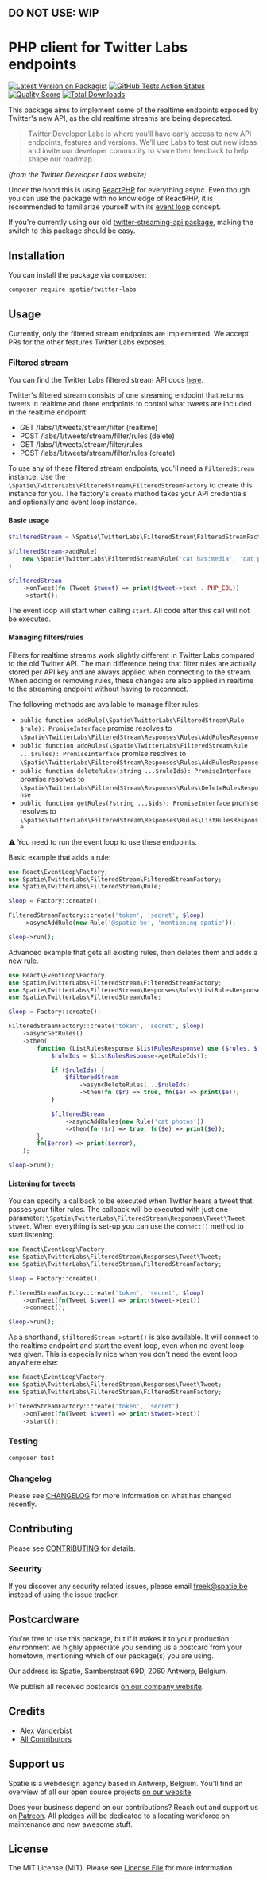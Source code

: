 ## **DO NOT USE: WIP**

# PHP client for Twitter Labs endpoints

[![Latest Version on Packagist](https://img.shields.io/packagist/v/spatie/twitter-labs.svg?style=flat-square)](https://packagist.org/packages/spatie/twitter-labs)
[![GitHub Tests Action Status](https://img.shields.io/github/workflow/status/spatie/twitter-labs/run-tests?label=tests)](https://github.com/spatie/twitter-labs/actions?query=workflow%3Arun-tests+branch%3Amaster)
[![Quality Score](https://img.shields.io/scrutinizer/g/spatie/twitter-labs.svg?style=flat-square)](https://scrutinizer-ci.com/g/spatie/twitter-labs)
[![Total Downloads](https://img.shields.io/packagist/dt/spatie/twitter-labs.svg?style=flat-square)](https://packagist.org/packages/spatie/twitter-labs)




This package aims to implement some of the realtime endpoints exposed by Twitter's new API, as the old realtime streams are being deprecated. 

>Twitter Developer Labs is where you’ll have early access to new API endpoints, features and versions. We’ll use Labs to test out new ideas and invite our developer community to share their feedback to help shape our roadmap.

_(from the Twitter Developer Labs website)_

Under the hood this is using [ReactPHP](https://reactphp.org) for everything async. Even though you can use the package with no knowledge of ReactPHP, it is recommended to familiarize yourself with its [event loop](https://reactphp.org/event-loop/) concept.

If you're currently using our old [twitter-streaming-api package](https://github.com/spatie/twitter-streaming-api), making the switch to this package should be easy.

## Installation

You can install the package via composer:

```bash
composer require spatie/twitter-labs
```

## Usage

Currently, only the filtered stream endpoints are implemented. We accept PRs for the other features Twitter Labs exposes.

### Filtered stream

You can find the Twitter Labs filtered stream API docs [here](https://developer.twitter.com/en/docs/labs/filtered-stream/overview). 

Twitter's filtered stream consists of one streaming endpoint that returns tweets in realtime and three endpoints to control what tweets are included in the realtime endpoint:

- GET /labs/1/tweets/stream/filter (realtime)
- POST /labs/1/tweets/stream/filter/rules (delete)
- GET /labs/1/tweets/stream/filter/rules
- POST /labs/1/tweets/stream/filter/rules (create)

To use any of these filtered stream endpoints, you'll need a `FilteredStream` instance. Use the `\Spatie\TwitterLabs\FilteredStream\FilteredStreamFactory` to create this instance for you. The factory's `create` method takes your API credentials and optionally and event loop instance.

#### Basic usage

``` php
$filteredStream = \Spatie\TwitterLabs\FilteredStream\FilteredStreamFactory::create('token', 'secret');

$filteredStream->addRule(
    new \Spatie\TwitterLabs\FilteredStream\Rule('cat has:media', 'cat photos')
)

$filteredStrean
    ->onTweet(fn (Tweet $tweet) => print($tweet->text . PHP_EOL))
    ->start();
```

The event loop will start when calling  `start`. All code after this call will not be executed.

#### Managing filters/rules

Filters for realtime streams work slightly different in Twitter Labs compared to the old Twitter API. The main difference being that filter rules are actually stored per API key and are always applied when connecting to the stream. When adding or removing rules, these changes are also applied in realtime to the streaming endpoint without having to reconnect.

The following methods are available to manage filter rules:

- `public function addRule(\Spatie\TwitterLabs\FilteredStream\Rule $rule): PromiseInterface` 
  promise resolves to `\Spatie\TwitterLabs\FilteredStream\Responses\Rules\AddRulesResponse`
- `public function addRules(\Spatie\TwitterLabs\FilteredStream\Rule ...$rules): PromiseInterface` 
  promise resolves to `\Spatie\TwitterLabs\FilteredStream\Responses\Rules\AddRulesResponse`
- `public function deleteRules(string ...$ruleIds): PromiseInterface` 
  promise resolves to `\Spatie\TwitterLabs\FilteredStream\Responses\Rules\DeleteRulesResponse`
- `public function getRules(?string ...$ids): PromiseInterface`
  promise resolves to `\Spatie\TwitterLabs\FilteredStream\Responses\Rules\ListRulesResponse`
  
⚠ You need to run the event loop to use these endpoints.

Basic example that adds a rule:

```php
use React\EventLoop\Factory;
use Spatie\TwitterLabs\FilteredStream\FilteredStreamFactory;
use Spatie\TwitterLabs\FilteredStream\Rule;

$loop = Factory::create();

FilteredStreamFactory::create('token', 'secret', $loop)
    ->asyncAddRule(new Rule('@spatie_be', 'mentioning_spatie'));

$loop->run();
```

Advanced example that gets all existing rules, then deletes them and adds a new rule.

```php
use React\EventLoop\Factory;
use Spatie\TwitterLabs\FilteredStream\FilteredStreamFactory;
use Spatie\TwitterLabs\FilteredStream\Responses\Rules\ListRulesResponse;
use Spatie\TwitterLabs\FilteredStream\Rule;

$loop = Factory::create();

FilteredStreamFactory::create('token', 'secret', $loop)
    ->asyncGetRules()
    ->then(
        function (ListRulesResponse $listRulesResponse) use ($rules, $filteredStream) {
            $ruleIds = $listRulesResponse->getRuleIds();

            if ($ruleIds) {
                $filteredStream
                    ->asyncDeleteRules(...$ruleIds)
                    ->then(fn ($r) => true, fn($e) => print($e));
            }

            $filteredStream
                ->asyncAddRules(new Rule('cat photos'))
                ->then(fn ($r) => true, fn($e) => print($e));
        },
        fn($error) => print($error),
    );

$loop->run();
```

#### Listening for tweets

You can specify a callback to be executed when Twitter hears a tweet that passes your filter rules. The callback will be executed with just one parameter: `\Spatie\TwitterLabs\FilteredStream\Responses\Tweet\Tweet $tweet`. When everything is set-up you can use the `connect()` method to start listening.

```php
use React\EventLoop\Factory;
use Spatie\TwitterLabs\FilteredStream\Responses\Tweet\Tweet;
use Spatie\TwitterLabs\FilteredStream\FilteredStreamFactory;

$loop = Factory::create();

FilteredStreamFactory::create('token', 'secret', $loop)
    ->onTweet(fn(Tweet $tweet) => print($tweet->text))
    ->connect();

$loop->run();
```

As a shorthand, `$filteredStream->start()` is also available. It will connect to the realtime endpoint and start the event loop, even when no event loop was given. This is especially nice when you don't need the event loop anywhere else:

```php
use React\EventLoop\Factory;
use Spatie\TwitterLabs\FilteredStream\Responses\Tweet\Tweet;
use Spatie\TwitterLabs\FilteredStream\FilteredStreamFactory;

FilteredStreamFactory::create('token', 'secret')
    ->onTweet(fn(Tweet $tweet) => print($tweet->text))
    ->start();
```

### Testing

``` bash
composer test
```

### Changelog

Please see [CHANGELOG](CHANGELOG.md) for more information on what has changed recently.

## Contributing

Please see [CONTRIBUTING](CONTRIBUTING.md) for details.

### Security

If you discover any security related issues, please email freek@spatie.be instead of using the issue tracker.

## Postcardware

You're free to use this package, but if it makes it to your production environment we highly appreciate you sending us a postcard from your hometown, mentioning which of our package(s) you are using.

Our address is: Spatie, Samberstraat 69D, 2060 Antwerp, Belgium.

We publish all received postcards [on our company website](https://spatie.be/en/opensource/postcards).

## Credits

- [Alex Vanderbist](https://github.com/AlexVanderbist)
- [All Contributors](../../contributors)

## Support us

Spatie is a webdesign agency based in Antwerp, Belgium. You'll find an overview of all our open source projects [on our website](https://spatie.be/opensource).

Does your business depend on our contributions? Reach out and support us on [Patreon](https://www.patreon.com/spatie). 
All pledges will be dedicated to allocating workforce on maintenance and new awesome stuff.

## License

The MIT License (MIT). Please see [License File](LICENSE.md) for more information.
